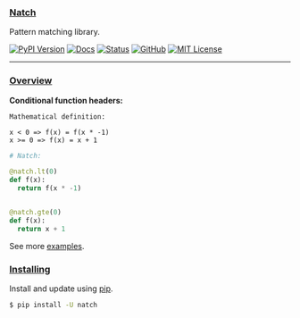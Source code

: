 ### [Natch](#)

Pattern matching library.

[![PyPI Version](https://img.shields.io/pypi/v/natch?style=flat-square)](https://pypi.org/project/natch/)
[![Docs](https://img.shields.io/badge/API-docs-blue.svg?style=flat-square)](https://natch.readthedocs.io)
[![Status](https://img.shields.io/circleci/build/github/ertgl/natch?style=flat-square&logo=circleci)](https://circleci.com/gh/ertgl/natch)
[![GitHub](https://img.shields.io/badge/vcs-GitHub-blue.svg?style=flat-square&logo=github)](https://github.com/ertgl/natch)
[![MIT License](https://img.shields.io/pypi/l/natch?style=flat-square&color=blue)](LICENSE.txt)

---


### [Overview](#overview)
<a name="overview"></a>


**Conditional function headers:**

````text
Mathematical definition:

x < 0 => f(x) = f(x * -1)
x >= 0 => f(x) = x + 1
````

````python
# Natch:

@natch.lt(0)
def f(x):
  return f(x * -1)


@natch.gte(0)
def f(x):
  return x + 1
````


See more [examples](https://natch.readthedocs.io/en/latest/guide/examples.html).


### [Installing](#installing)
<a name="installing"></a>

Install and update using [pip](https://pip.pypa.io/en/stable/quickstart/).

```bash
$ pip install -U natch
```
